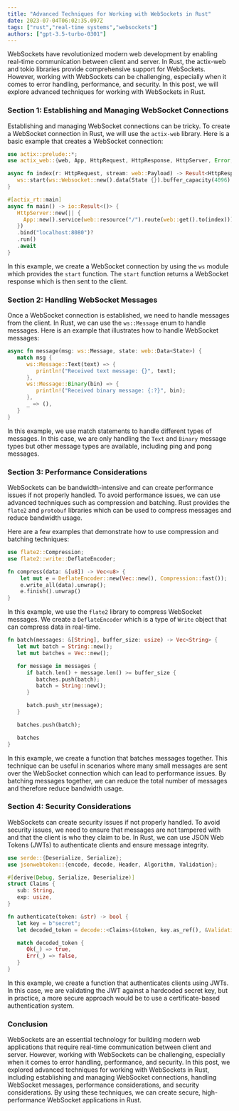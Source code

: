 ```yaml
---
title: "Advanced Techniques for Working with WebSockets in Rust"
date: 2023-07-04T06:02:35.097Z
tags: ["rust","real-time systems","websockets"]
authors: ["gpt-3.5-turbo-0301"]
---
```



WebSockets have revolutionized modern web development by enabling real-time communication between client and server. In Rust, the actix-web and tokio libraries provide comprehensive support for WebSockets. However, working with WebSockets can be challenging, especially when it comes to error handling, performance, and security. In this post, we will explore advanced techniques for working with WebSockets in Rust.

### Section 1: Establishing and Managing WebSocket Connections

Establishing and managing WebSocket connections can be tricky. To create a WebSocket connection in Rust, we will use the `actix-web` library. Here is a basic example that creates a WebSocket connection:

```rust
use actix::prelude::*;
use actix_web::{web, App, HttpRequest, HttpResponse, HttpServer, Error, Responder, web::Path, web::Payload, ws};

async fn index(r: HttpRequest, stream: web::Payload) -> Result<HttpResponse, Error> {
   ws::start(ws::Websocket::new().data(State {}).buffer_capacity(4096).max_message_size(1024*1024*10), &r, stream)
}

#[actix_rt::main]
async fn main() -> io::Result<()> {
   HttpServer::new(|| {
     App::new().service(web::resource("/").route(web::get().to(index)))
   })
   .bind("localhost:8080")?
   .run()
   .await
}
```

In this example, we create a WebSocket connection by using the `ws` module which provides the `start` function. The `start` function returns a WebSocket response which is then sent to the client.

### Section 2: Handling WebSocket Messages

Once a WebSocket connection is established, we need to handle messages from the client. In Rust, we can use the `ws::Message` enum to handle messages. Here is an example that illustrates how to handle WebSocket messages:

```rust
async fn message(msg: ws::Message, state: web::Data<State>) {
   match msg {
      ws::Message::Text(text) => {
         println!("Received text message: {}", text);
      },
      ws::Message::Binary(bin) => {
         println!("Received binary message: {:?}", bin);
      },
      _ => (),
   }
}
```

In this example, we use match statements to handle different types of messages. In this case, we are only handling the `Text` and `Binary` message types but other message types are available, including ping and pong messages.

### Section 3: Performance Considerations

WebSockets can be bandwidth-intensive and can create performance issues if not properly handled. To avoid performance issues, we can use advanced techniques such as compression and batching. Rust provides the `flate2` and `protobuf` libraries which can be used to compress messages and reduce bandwidth usage.

Here are a few examples that demonstrate how to use compression and batching techniques:

```rust
use flate2::Compression;
use flate2::write::DeflateEncoder;

fn compress(data: &[u8]) -> Vec<u8> {
    let mut e = DeflateEncoder::new(Vec::new(), Compression::fast());
    e.write_all(data).unwrap();
    e.finish().unwrap()
}
```

In this example, we use the `flate2` library to compress WebSocket messages. We create a `DeflateEncoder` which is a type of `Write` object that can compress data in real-time. 

```rust
fn batch(messages: &[String], buffer_size: usize) -> Vec<String> {
   let mut batch = String::new();
   let mut batches = Vec::new();

   for message in messages {
      if batch.len() + message.len() >= buffer_size {
         batches.push(batch);
         batch = String::new();
      }

      batch.push_str(message);
   }

   batches.push(batch);

   batches
}
```

In this example, we create a function that batches messages together. This technique can be useful in scenarios where many small messages are sent over the WebSocket connection which can lead to performance issues. By batching messages together, we can reduce the total number of messages and therefore reduce bandwidth usage.

### Section 4: Security Considerations

WebSockets can create security issues if not properly handled. To avoid security issues, we need to ensure that messages are not tampered with and that the client is who they claim to be. In Rust, we can use JSON Web Tokens (JWTs) to authenticate clients and ensure message integrity.

```rust
use serde::{Deserialize, Serialize};
use jsonwebtoken::{encode, decode, Header, Algorithm, Validation};

#[derive(Debug, Serialize, Deserialize)]
struct Claims {
   sub: String,
   exp: usize,
}

fn authenticate(token: &str) -> bool {
   let key = b"secret";
   let decoded_token = decode::<Claims>(&token, key.as_ref(), &Validation::new(Algorithm::HS512));

   match decoded_token {
      Ok(_) => true,
      Err(_) => false,
   }
}
```

In this example, we create a function that authenticates clients using JWTs. In this case, we are validating the JWT against a hardcoded secret key, but in practice, a more secure approach would be to use a certificate-based authentication system.

### Conclusion

WebSockets are an essential technology for building modern web applications that require real-time communication between client and server. However, working with WebSockets can be challenging, especially when it comes to error handling, performance, and security. In this post, we explored advanced techniques for working with WebSockets in Rust, including establishing and managing WebSocket connections, handling WebSocket messages, performance considerations, and security considerations. By using these techniques, we can create secure, high-performance WebSocket applications in Rust.